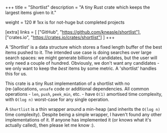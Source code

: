 +++
title = "Shortlist"
description = "A tiny Rust crate which keeps the largest items given to it."

weight = 120 # 1xx is for not-huge but completed projects

[extra]
links = [
    ["GitHub", "https://github.com/kneasle/shortlist"],
    ["crates.io", "https://crates.io/crates/shortlist"]
]
+++

A 'Shortlist' is a data structure which stores a fixed length buffer of the best items pushed to it.
The intended use case is doing searches over large search spaces: we might generate billions of
candidates, but the user will only need a couple of hundred.  Obviously, we don't want any
candidates - we only want to keep the _best_ items by some metric.  A 'shortlist' handles this for
us.

<!-- more -->

This crate is a tiny Rust implementation of a shortlist with no (re-)allocations, `unsafe` code or
additional dependencies.  All common operations - `len`, `push`, `peek_min`, etc. - have `O(1)`
amortised time complexity, with `O(log n)` worst-case for any single operation.

A `Shortlist` is a thin wrapper around a min-heap (and inherits the `O(log n)` time complexity).
Despite being a simple wrapper, I haven't found any other implementations of it.  If anyone has
implemented it (or knows what it's actually called), then please let me know :).
